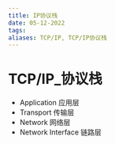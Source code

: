 ```yaml
---
title: IP协议栈
date: 05-12-2022
tags: 
aliases: TCP/IP, TCP/IP协议栈
---
```


# TCP/IP_协议栈

- Application 应用层
- Transport 传输层
- Network 网络层
- Network Interface 链路层